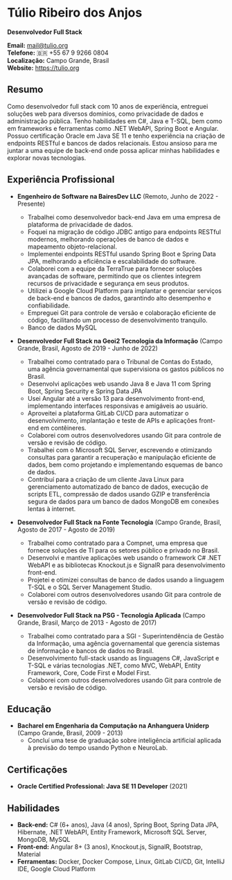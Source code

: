 # Túlio Ribeiro dos Anjos

**Desenvolvedor Full Stack**

**Email:** mail@tulio.org  
**Telefone:** 🇧🇷 +55 67 9 9266 0804  
**Localização:** Campo Grande, Brasil  
**Website:** https://tulio.org

## Resumo

Como desenvolvedor full stack com 10 anos de experiência, entreguei soluções web para diversos domínios, como privacidade de dados e administração pública. Tenho habilidades em C#, Java e T-SQL, bem como em frameworks e ferramentas como .NET WebAPI, Spring Boot e Angular. Possuo certificação Oracle em Java SE 11 e tenho experiência na criação de endpoints RESTful e bancos de dados relacionais. Estou ansioso para me juntar a uma equipe de back-end onde possa aplicar minhas habilidades e explorar novas tecnologias.

## Experiência Profissional

- **Engenheiro de Software na BairesDev LLC** (Remoto, Junho de 2022 - Presente)
  - Trabalhei como desenvolvedor back-end Java em uma empresa de plataforma de privacidade de dados.
  - Foquei na migração de código JDBC antigo para endpoints RESTful modernos, melhorando operações de banco de dados e mapeamento objeto-relacional.
  - Implementei endpoints RESTful usando Spring Boot e Spring Data JPA, melhorando a eficiência e escalabilidade do software.
  - Colaborei com a equipe da TerraTrue para fornecer soluções avançadas de software, permitindo que os clientes integrem recursos de privacidade e segurança em seus produtos.
  - Utilizei a Google Cloud Platform para implantar e gerenciar serviços de back-end e bancos de dados, garantindo alto desempenho e confiabilidade.
  - Empreguei Git para controle de versão e colaboração eficiente de código, facilitando um processo de desenvolvimento tranquilo.
  - Banco de dados MySQL

- **Desenvolvedor Full Stack na Geoi2 Tecnologia da Informação** (Campo Grande, Brasil, Agosto de 2019 - Junho de 2022)
  - Trabalhei como contratado para o Tribunal de Contas do Estado, uma agência governamental que supervisiona os gastos públicos no Brasil.
  - Desenvolvi aplicações web usando Java 8 e Java 11 com Spring Boot, Spring Security e Spring Data JPA
  - Usei Angular até a versão 13 para desenvolvimento front-end, implementando interfaces responsivas e amigáveis ao usuário.
  - Aproveitei a plataforma GitLab CI/CD para automatizar o desenvolvimento, implantação e teste de APIs e aplicações front-end em contêineres.
  - Colaborei com outros desenvolvedores usando Git para controle de versão e revisão de código.
  - Trabalhei com o Microsoft SQL Server, escrevendo e otimizando consultas para garantir a recuperação e manipulação eficiente de dados, bem como projetando e implementando esquemas de banco de dados.
  - Contribuí para a criação de um cliente Java Linux para gerenciamento automatizado de banco de dados, execução de scripts ETL, compressão de dados usando GZIP e transferência segura de dados para um banco de dados MongoDB em conexões lentas à internet.

- **Desenvolvedor Full Stack na Fonte Tecnologia** (Campo Grande, Brasil, Agosto de 2017 - Agosto de 2019)
  - Trabalhei como contratado para a Compnet, uma empresa que fornece soluções de TI para os setores público e privado no Brasil.
  - Desenvolvi e mantive aplicações web usando o framework C# .NET WebAPI e as bibliotecas Knockout.js e SignalR para desenvolvimento front-end.
  - Projetei e otimizei consultas de banco de dados usando a linguagem T-SQL e o SQL Server Management Studio.
  - Colaborei com outros desenvolvedores usando Git para controle de versão e revisão de código.

- **Desenvolvedor Full Stack na PSG - Tecnologia Aplicada** (Campo Grande, Brasil, Março de 2013 - Agosto de 2017)
  - Trabalhei como contratado para a SGI - Superintendência de Gestão da Informação, uma agência governamental que gerencia sistemas de informação e bancos de dados no Brasil.
  - Desenvolvimento full-stack usando as linguagens C#, JavaScript e T-SQL e várias tecnologias .NET, como MVC, WebAPI, Entity Framework, Core, Code First e Model First.
  - Colaborei com outros desenvolvedores usando Git para controle de versão e revisão de código.

## Educação

- **Bacharel em Engenharia da Computação na Anhanguera Uniderp** (Campo Grande, Brasil, 2009 - 2013)
  - Concluí uma tese de graduação sobre inteligência artificial aplicada à previsão do tempo usando Python e NeuroLab.

## Certificações

- **Oracle Certified Professional: Java SE 11 Developer** (2021)

## Habilidades

- **Back-end:** C# (6+ anos), Java (4 anos), Spring Boot, Spring Data JPA, Hibernate, .NET WebAPI, Entity Framework, Microsoft SQL Server, MongoDB, MySQL
- **Front-end:** Angular 8+ (3 anos), Knockout.js, SignalR, Bootstrap, Material
- **Ferramentas:** Docker, Docker Compose, Linux, GitLab CI/CD, Git, IntelliJ IDE, Google Cloud Platform
